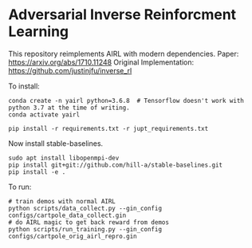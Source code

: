 # Adversarial Inverse Reinforcment Learning

This repository reimplements AIRL with modern dependencies.
Paper: https://arxiv.org/abs/1710.11248
Original Implementation: https://github.com/justinjfu/inverse_rl

To install:

```
conda create -n yairl python=3.6.8  # Tensorflow doesn't work with python 3.7 at the time of writing.
conda activate yairl

pip install -r requirements.txt -r jupt_requirements.txt
```

Now install stable-baselines.
```
sudo apt install libopenmpi-dev
pip install git+git://github.com/hill-a/stable-baselines.git
pip install -e .
```

To run:

```
# train demos with normal AIRL
python scripts/data_collect.py --gin_config configs/cartpole_data_collect.gin
# do AIRL magic to get back reward from demos
python scripts/run_training.py --gin_config configs/cartpole_orig_airl_repro.gin
```
